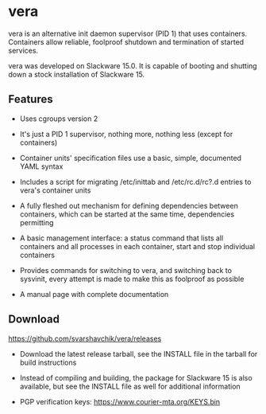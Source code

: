 vera
====

vera is an alternative init daemon supervisor (PID 1) that uses containers.
Containers allow reliable, foolproof shutdown and termination of started
services.

vera was developed on Slackware 15.0. It is capable of booting and
shutting down a stock installation of Slackware 15.

Features
--------

* Uses cgroups version 2

* It's just a PID 1 supervisor, nothing more, nothing less (except for
containers)

* Container units' specification files use a basic, simple, documented
YAML syntax

* Includes a script for migrating /etc/inittab and /etc/rc.d/rc?.d
entries to vera's container units

* A fully fleshed out mechanism for defining dependencies between containers,
which can be started at the same time, dependencies permitting

* A basic management interface: a status command that lists all containers and
all processes in each container, start and stop individual containers

* Provides commands for switching to vera, and switching back to sysvinit,
every attempt is made to make this as foolproof as possible

* A manual page with complete documentation

Download
--------

https://github.com/svarshavchik/vera/releases

- Download the latest release tarball, see the INSTALL file in the tarball
for build instructions

- Instead of compiling and building, the package for Slackware 15 is also
available, but see the INSTALL file as well for additional information

- PGP verification keys: https://www.courier-mta.org/KEYS.bin
